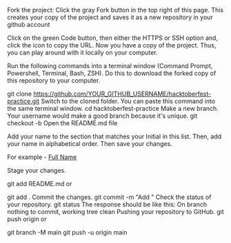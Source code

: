 Fork the project: Click the gray Fork button in the top right of this page. This creates your copy of the project and saves it as a new repository in your github account

Click on the green Code button, then either the HTTPS or SSH option and, click the icon to copy the URL. Now you have a copy of the project. Thus, you can play around with it locally on your computer.

Run the following commands into a terminal window (Command Prompt, Powershell, Terminal, Bash, ZSH). Do this to download the forked copy of this repository to your computer.

  git clone https://github.com/YOUR_GITHUB_USERNAME/hacktoberfest-practice.git
Switch to the cloned folder. You can paste this command into the same terminal window.
  cd hacktoberfest-practice
Make a new branch. Your username would make a good branch because it's unique.
  git checkout -b <name-of-new-branch>
Open the README.md file

Add your name to the section that matches your Initial in this list. Then, add your name in alphabetical order. Then save your changes.

For example - [Full Name](https://github.com/your-username)

Stage your changes.

  git add README.md
or

  git add .
Commit the changes.
  git commit -m "Add <your-github-username>"
Check the status of your repository.
  git status
The response should be like this:
On branch <name-of-your-branch>
nothing to commit, working tree clean
Pushing your repository to GitHub.
  git push origin <name-of-your-branch>
or

  git branch -M main
  git push -u origin main
